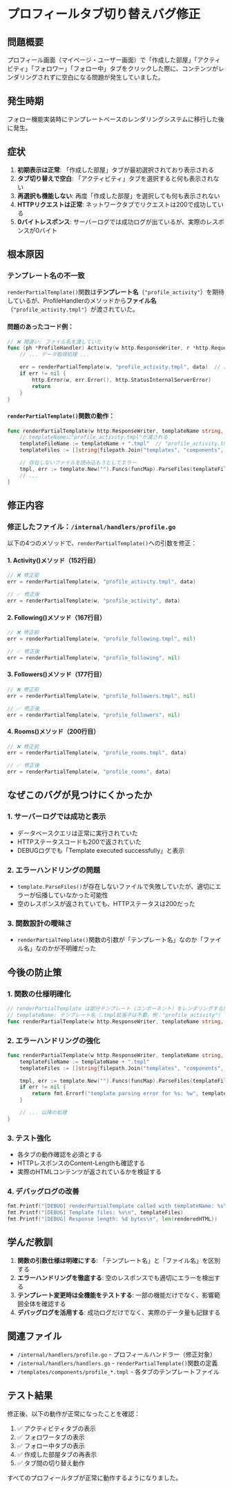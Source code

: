 # プロフィールタブ切り替えバグ修正

## 問題概要

プロフィール画面（マイページ・ユーザー画面）で「作成した部屋」「アクティビティ」「フォロワー」「フォロー中」タブをクリックした際に、コンテンツがレンダリングされずに空白になる問題が発生していました。

## 発生時期

フォロー機能実装時にテンプレートベースのレンダリングシステムに移行した後に発生。

## 症状

1. **初期表示は正常**: 「作成した部屋」タブが最初選択されており表示される
2. **タブ切り替えで空白**: 「アクティビティ」タブを選択すると何も表示されない
3. **再選択も機能しない**: 再度「作成した部屋」を選択しても何も表示されない
4. **HTTPリクエストは正常**: ネットワークタブでリクエストは200で成功している
5. **0バイトレスポンス**: サーバーログでは成功ログが出ているが、実際のレスポンスが0バイト

## 根本原因

### テンプレート名の不一致

`renderPartialTemplate()`関数は**テンプレート名**（`"profile_activity"`）を期待しているが、ProfileHandlerのメソッドから**ファイル名**（`"profile_activity.tmpl"`）が渡されていた。

#### 問題のあったコード例：

```go
// ❌ 間違い: ファイル名を渡していた
func (ph *ProfileHandler) Activity(w http.ResponseWriter, r *http.Request) {
    // ... データ取得処理 ...

    err = renderPartialTemplate(w, "profile_activity.tmpl", data)  // ❌ .tmplが不要
    if err != nil {
        http.Error(w, err.Error(), http.StatusInternalServerError)
        return
    }
}
```

#### `renderPartialTemplate()`関数の動作：

```go
func renderPartialTemplate(w http.ResponseWriter, templateName string, data interface{}) error {
    // templateNameに"profile_activity.tmpl"が渡される
    templateFileName := templateName + ".tmpl"  // "profile_activity.tmpl.tmpl"になってしまう
    templateFiles := []string{filepath.Join("templates", "components", templateFileName)}

    // 存在しないファイルを読み込もうとしてエラー
    tmpl, err := template.New("").Funcs(funcMap).ParseFiles(templateFiles...)
    // ...
}
```

## 修正内容

### 修正したファイル：`/internal/handlers/profile.go`

以下の4つのメソッドで、`renderPartialTemplate()`への引数を修正：

#### 1. Activity()メソッド（152行目）
```go
// ❌ 修正前
err = renderPartialTemplate(w, "profile_activity.tmpl", data)

// ✅ 修正後
err = renderPartialTemplate(w, "profile_activity", data)
```

#### 2. Following()メソッド（167行目）
```go
// ❌ 修正前
err = renderPartialTemplate(w, "profile_following.tmpl", nil)

// ✅ 修正後
err = renderPartialTemplate(w, "profile_following", nil)
```

#### 3. Followers()メソッド（177行目）
```go
// ❌ 修正前
err = renderPartialTemplate(w, "profile_followers.tmpl", nil)

// ✅ 修正後
err = renderPartialTemplate(w, "profile_followers", nil)
```

#### 4. Rooms()メソッド（200行目）
```go
// ❌ 修正前
err = renderPartialTemplate(w, "profile_rooms.tmpl", data)

// ✅ 修正後
err = renderPartialTemplate(w, "profile_rooms", data)
```

## なぜこのバグが見つけにくかったか

### 1. サーバーログでは成功と表示
- データベースクエリは正常に実行されていた
- HTTPステータスコードも200で返されていた
- DEBUGログでも「Template executed successfully」と表示

### 2. エラーハンドリングの問題
- `template.ParseFiles()`が存在しないファイルで失敗していたが、適切にエラーが伝播していなかった可能性
- 空のレスポンスが返されていても、HTTPステータスは200だった

### 3. 関数設計の曖昧さ
- `renderPartialTemplate()`関数の引数が「テンプレート名」なのか「ファイル名」なのかが不明確だった

## 今後の防止策

### 1. 関数の仕様明確化
```go
// renderPartialTemplate は部分テンプレート（コンポーネント）をレンダリングする関数
// templateName: テンプレート名（.tmpl拡張子は不要。例："profile_activity"）
func renderPartialTemplate(w http.ResponseWriter, templateName string, data interface{}) error
```

### 2. エラーハンドリングの強化
```go
func renderPartialTemplate(w http.ResponseWriter, templateName string, data interface{}) error {
    templateFileName := templateName + ".tmpl"
    templateFiles := []string{filepath.Join("templates", "components", templateFileName)}

    tmpl, err := template.New("").Funcs(funcMap).ParseFiles(templateFiles...)
    if err != nil {
        return fmt.Errorf("template parsing error for %s: %w", templateName, err)
    }

    // ... 以降の処理
}
```

### 3. テスト強化
- 各タブの動作確認を必須とする
- HTTPレスポンスのContent-Lengthも確認する
- 実際のHTMLコンテンツが返されているかを検証する

### 4. デバッグログの改善
```go
fmt.Printf("[DEBUG] renderPartialTemplate called with templateName: %s\n", templateName)
fmt.Printf("[DEBUG] Template files: %v\n", templateFiles)
fmt.Printf("[DEBUG] Response length: %d bytes\n", len(renderedHTML))
```

## 学んだ教訓

1. **関数の引数仕様は明確にする**: 「テンプレート名」と「ファイル名」を区別する
2. **エラーハンドリングを徹底する**: 空のレスポンスでも適切にエラーを検出する
3. **テンプレート変更時は全機能をテストする**: 一部の機能だけでなく、影響範囲全体を確認する
4. **デバッグログを活用する**: 成功ログだけでなく、実際のデータ量も記録する

## 関連ファイル

- `/internal/handlers/profile.go` - プロフィールハンドラー（修正対象）
- `/internal/handlers/handlers.go` - `renderPartialTemplate()`関数の定義
- `/templates/components/profile_*.tmpl` - 各タブのテンプレートファイル

## テスト結果

修正後、以下の動作が正常になったことを確認：

1. ✅ アクティビティタブの表示
2. ✅ フォロワータブの表示
3. ✅ フォロー中タブの表示
4. ✅ 作成した部屋タブの再表示
5. ✅ タブ間の切り替え動作

すべてのプロフィールタブが正常に動作するようになりました。